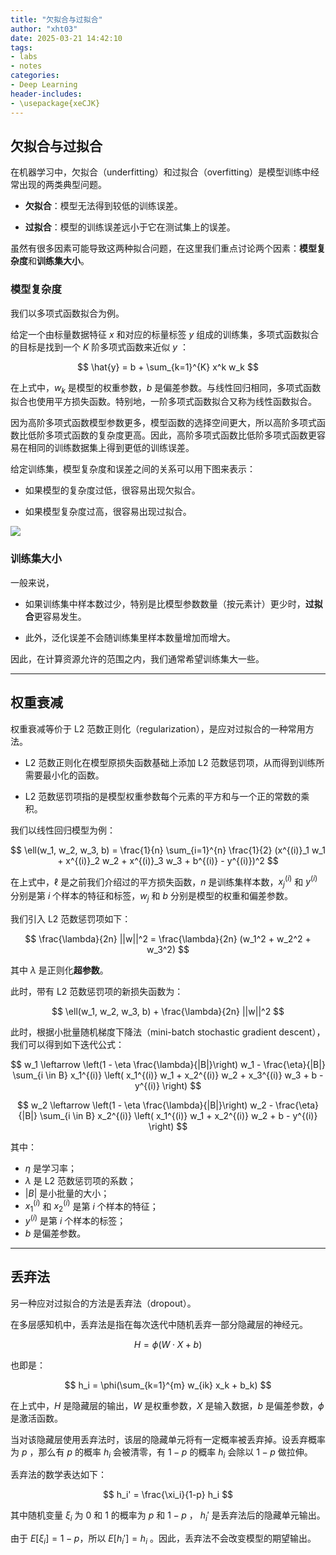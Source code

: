 ```yaml
---
title: "⽋拟合与过拟合"
author: "xht03"
date: 2025-03-21 14:42:10
tags:
- labs
- notes
categories:
- Deep Learning
header-includes:
- \usepackage{xeCJK}
---
```


## ⽋拟合与过拟合

在机器学习中，⽋拟合（underfitting）和过拟合（overfitting）是模型训练中经常出现的两类典型问题。

- **⽋拟合**：模型⽆法得到较低的训练误差。

- **过拟合**：模型的训练误差远小于它在测试集上的误差。

虽然有很多因素可能导致这两种拟合问题，在这⾥我们重点讨论两个因素：**模型复杂度**和**训练集⼤小**。

### 模型复杂度

我们以多项式函数拟合为例。

给定一个由标量数据特征 $x$ 和对应的标量标签 $y$ 组成的训练集，多项式函数拟合的目标是找到一个 $K$ 阶多项式函数来近似 $y$ ：

$$
\hat{y} = b + \sum_{k=1}^{K} x^k w_k
$$

在上式中，$w_k$ 是模型的权重参数，$b$ 是偏差参数。与线性回归相同，多项式函数拟合也使用平方损失函数。特别地，一阶多项式函数拟合又称为线性函数拟合。

因为⾼阶多项式函数模型参数更多，模型函数的选择空间更⼤，所以⾼阶多项式函数⽐低阶多项式函数的复杂度更⾼。因此，⾼阶多项式函数⽐低阶多项式函数更容易在相同的训练数据集上得到更低的训练误差。

给定训练集，模型复杂度和误差之间的关系可以用下图来表示：

- 如果模型的复杂度过低，很容易出现⽋拟合。

- 如果模型复杂度过⾼，很容易出现过拟合。

![](https://ref.xht03.online/202503211451127.png)

### 训练集⼤小

⼀般来说，

- 如果训练集中样本数过少，特别是⽐模型参数数量（按元素计）更少时，**过拟合**更容易发⽣。

- 此外，泛化误差不会随训练集⾥样本数量增加而增⼤。

因此，在计算资源允许的范围之内，我们通常希望训练集⼤⼀些。

---

## 权重衰减

权重衰减等价于 L2 范数正则化（regularization），是应对过拟合的一种常用方法。

- L2 范数正则化在模型原损失函数基础上添加 L2 范数惩罚项，从而得到训练所需要最小化的函数。

- L2 范数惩罚项指的是模型权重参数每个元素的平⽅和与⼀个正的常数的乘积。

我们以线性回归模型为例：

$$
\ell(w_1, w_2, w_3, b) = \frac{1}{n} \sum_{i=1}^{n} \frac{1}{2} (x^{(i)}_1 w_1 + x^{(i)}_2 w_2 + x^{(i)}_3 w_3 + b^{(i)} - y^{(i)})^2
$$

在上式中，$\ell$ 是之前我们介绍过的平方损失函数，$n$ 是训练集样本数，$x^{(i)}_j$ 和 $y^{(i)}$ 分别是第 $i$ 个样本的特征和标签，$w_j$ 和 $b$ 分别是模型的权重和偏差参数。

我们引入 L2 范数惩罚项如下：

$$
\frac{\lambda}{2n} ||w||^2 = \frac{\lambda}{2n} (w_1^2 + w_2^2 + w_3^2)
$$

其中 $\lambda$ 是正则化**超参数**。

此时，带有 L2 范数惩罚项的新损失函数为：

$$
\ell(w_1, w_2, w_3, b) + \frac{\lambda}{2n} ||w||^2
$$

此时，根据小批量随机梯度下降法（mini-batch stochastic gradient descent），我们可以得到如下迭代公式：

$$
w_1 \leftarrow \left(1 - \eta \frac{\lambda}{|B|}\right) w_1 - \frac{\eta}{|B|} \sum_{i \in B} x_1^{(i)} \left( x_1^{(i)} w_1 + x_2^{(i)} w_2 + x_3^{(i)} w_3 + b - y^{(i)} \right)
$$

$$
w_2 \leftarrow \left(1 - \eta \frac{\lambda}{|B|}\right) w_2 - \frac{\eta}{|B|} \sum_{i \in B} x_2^{(i)} \left( x_1^{(i)} w_1 + x_2^{(i)} w_2 + b - y^{(i)} \right)
$$

其中：
- $\eta$ 是学习率；
- $\lambda$ 是 L2 范数惩罚项的系数；
- $|B|$ 是小批量的大小；
- $x_1^{(i)}$ 和 $x_2^{(i)}$ 是第 $i$ 个样本的特征；
- $y^{(i)}$ 是第 $i$ 个样本的标签；
- $b$ 是偏差参数。

---

## 丢弃法

另一种应对过拟合的方法是丢弃法（dropout）。

在多层感知机中，丢弃法是指在每次迭代中随机丢弃一部分隐藏层的神经元。

$$
H = \phi(W \cdot X + b)
$$

也即是：

$$
h_i = \phi(\sum_{k=1}^{m} w_{ik} x_k + b_k)
$$

在上式中，$H$ 是隐藏层的输出，$W$ 是权重参数，$X$ 是输入数据，$b$ 是偏差参数，$\phi$ 是激活函数。

当对该隐藏层使⽤丢弃法时，该层的隐藏单元将有⼀定概率被丢弃掉。设丢弃概率为 $p$ ，那么有 $p$ 的概率 $h_i$ 会被清零，有 $1-p$ 的概率 $h_i$ 会除以 $1-p$ 做拉伸。

丢弃法的数学表达如下：

$$
h_i' = \frac{\xi_i}{1-p} h_i
$$

其中随机变量 $\xi_i$ 为 0 和 1 的概率为 $p$ 和 $1-p$ ， $h_i'$ 是丢弃法后的隐藏单元输出。

由于 $E[\xi_i] = 1-p$，所以 $E[h_i'] = h_i$ 。因此，丢弃法不会改变模型的期望输出。

